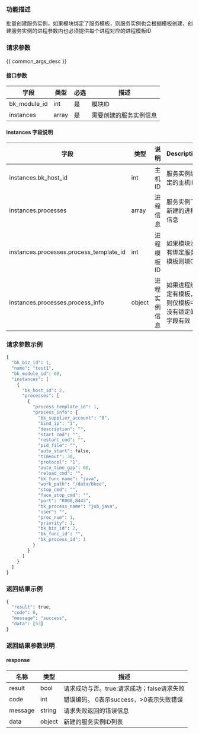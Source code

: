 ### 功能描述

批量创建服务实例，如果模块绑定了服务模板，则服务实例也会根据模板创建，创建服务实例的进程参数内也必须提供每个进程对应的进程模板ID

### 请求参数

{{ common_args_desc }}

#### 接口参数

| 字段                 |  类型      | 必选	   |  描述                 |
|----------------------|------------|--------|-----------------------|
| bk_module_id         | int  | 是   | 模块ID |
| instances            | array  | 是   | 需要创建的服务实例信息|

#### instances 字段说明

| 字段|类型|说明|Description|
|---|---|---|---|
|instances.bk_host_id|int|主机ID|服务实例绑定的主机ID|
|instances.processes|array|进程信息|服务实例下新建的进程信息|
|instances.processes.process_template_id|int|进程模板ID|如果模块没有绑定服务模板则填0|
|instances.processes.process_info|object|进程实例信息|如果进程绑定有模板，则仅模板中没有锁定的字段有效|

### 请求参数示例

```python
{
  "bk_biz_id": 1,
  "name": "test1",
  "bk_module_id": 60,
  "instances": [
    {
      "bk_host_id": 2,
      "processes": [
        {
          "process_template_id": 1,
          "process_info": {
            "bk_supplier_account": "0",
            "bind_ip": "1",
            "description": "",
            "start_cmd": "",
            "restart_cmd": "",
            "pid_file": "",
            "auto_start": false,
            "timeout": 30,
            "protocol": "1",
            "auto_time_gap": 60,
            "reload_cmd": "",
            "bk_func_name": "java",
            "work_path": "/data/bkee",
            "stop_cmd": "",
            "face_stop_cmd": "",
            "port": "8008,8443",
            "bk_process_name": "job_java",
            "user": "",
            "proc_num": 1,
            "priority": 1,
            "bk_biz_id": 2,
            "bk_func_id": "",
            "bk_process_id": 1
          }
        }
      ]
    }
  ]
}
```

### 返回结果示例

```python
{
  "result": true,
  "code": 0,
  "message": "success",
  "data": [53]
}
```

### 返回结果参数说明

#### response

| 名称  | 类型  | 描述 |
|---|---|---|
| result | bool | 请求成功与否。true:请求成功；false请求失败 |
| code | int | 错误编码。 0表示success，>0表示失败错误 |
| message | string | 请求失败返回的错误信息 |
| data | object | 新建的服务实例ID列表 |

